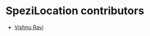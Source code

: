 <!--
                  
#
# This source file is part of the SpeziLocation open source project
#
# SPDX-FileCopyrightText: 2022 Stanford University and the project authors (see CONTRIBUTORS.md)
#
# SPDX-License-Identifier: MIT
# 
             
-->

SpeziLocation contributors
====================

* [Vishnu Ravi](https://github.com/vishnuravi)
